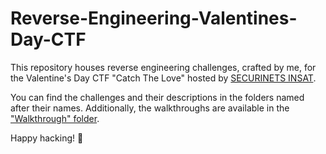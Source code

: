 # Reverse-Engineering-Valentines-Day-CTF
This repository houses reverse engineering challenges, crafted by me, for the Valentine's Day CTF "Catch The Love" hosted by [SECURINETS INSAT](https://securinets.tn/).

You can find the challenges and their descriptions in the folders named after their names. Additionally, the walkthroughs are available in the ["Walkthrough" folder](https://github.com/salmasgh/Reverse-Engineering-Valentines-Day-CTF/tree/main/Walkthroughs).

Happy hacking! 🎉
    
